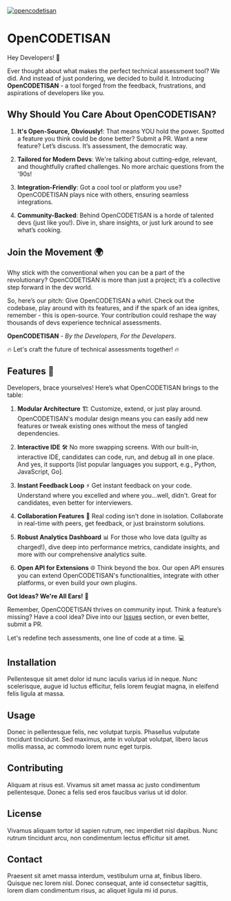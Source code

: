 [![opencodetisan](https://circleci.com/gh/opencodetisan/opencodetisan.svg?style=shield)](https://circleci.com/gh/opencodetisan/opencodetisan)

# OpenCODETISAN

Hey Developers! 🚀

Ever thought about what makes the perfect technical assessment tool? We did. And instead of just pondering, we decided to build it. Introducing **OpenCODETISAN** - a tool forged from the feedback, frustrations, and aspirations of developers like you.

## Why Should You Care About OpenCODETISAN?

1. **It's Open-Source, Obviously!**: That means YOU hold the power. Spotted a feature you think could be done better? Submit a PR. Want a new feature? Let’s discuss. It’s assessment, the democratic way.

2. **Tailored for Modern Devs**: We're talking about cutting-edge, relevant, and thoughtfully crafted challenges. No more archaic questions from the '90s!

3. **Integration-Friendly**: Got a cool tool or platform you use? OpenCODETISAN plays nice with others, ensuring seamless integrations.

4. **Community-Backed**: Behind OpenCODETISAN is a horde of talented devs (just like you!). Dive in, share insights, or just lurk around to see what’s cooking.

## Join the Movement 🌍

Why stick with the conventional when you can be a part of the revolutionary? OpenCODETISAN is more than just a project; it’s a collective step forward in the dev world.

So, here’s our pitch: Give OpenCODETISAN a whirl. Check out the codebase, play around with its features, and if the spark of an idea ignites, remember - this is open-source. Your contribution could reshape the way thousands of devs experience technical assessments.

**OpenCODETISAN** - _By the Developers, For the Developers_.

🔥 Let's craft the future of technical assessments together! 🔥

## Features 🔧

Developers, brace yourselves! Here’s what OpenCODETISAN brings to the table:

1. **Modular Architecture** 🏗
Customize, extend, or just play around. OpenCODETISAN's modular design means you can easily add new features or tweak existing ones without the mess of tangled dependencies.


2. **Interactive IDE** 🛠
No more swapping screens. With our built-in, interactive IDE, candidates can code, run, and debug all in one place. And yes, it supports [list popular languages you support, e.g., Python, JavaScript, Go].

3. **Instant Feedback Loop** ⚡
Get instant feedback on your code. Understand where you excelled and where you...well, didn't. Great for candidates, even better for interviewers.

4. **Collaboration Features** 🤝
Real coding isn't done in isolation. Collaborate in real-time with peers, get feedback, or just brainstorm solutions.

5. **Robust Analytics Dashboard** 📊
For those who love data (guilty as charged!), dive deep into performance metrics, candidate insights, and more with our comprehensive analytics suite.

6. **Open API for Extensions** 🌐
Think beyond the box. Our open API ensures you can extend OpenCODETISAN's functionalities, integrate with other platforms, or even build your own plugins.


**Got Ideas? We're All Ears!** 🚀

Remember, OpenCODETISAN thrives on community input. Think a feature’s missing? Have a cool idea? Dive into our [Issues](#GitHub-Issues-Link) section, or even better, submit a PR.

Let's redefine tech assessments, one line of code at a time. 💻

## Installation

Pellentesque sit amet dolor id nunc iaculis varius id in neque. Nunc scelerisque, augue id luctus efficitur, felis lorem feugiat magna, in eleifend felis ligula at massa.

## Usage

Donec in pellentesque felis, nec volutpat turpis. Phasellus vulputate tincidunt tincidunt. Sed maximus, ante in volutpat volutpat, libero lacus mollis massa, ac commodo lorem nunc eget turpis.

## Contributing

Aliquam at risus est. Vivamus sit amet massa ac justo condimentum pellentesque. Donec a felis sed eros faucibus varius ut id dolor.

## License

Vivamus aliquam tortor id sapien rutrum, nec imperdiet nisl dapibus. Nunc rutrum tincidunt arcu, non condimentum lectus efficitur sit amet.

## Contact

Praesent sit amet massa interdum, vestibulum urna at, finibus libero. Quisque nec lorem nisl. Donec consequat, ante id consectetur sagittis, lorem diam condimentum risus, ac aliquet ligula mi id purus.
